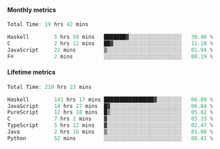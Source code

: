 #### Monthly metrics
<!--START_SECTION:wakamonthly-->

```asm
Total Time: 19 hrs 42 mins

Haskell        5 hrs 59 mins   ███████▓░░░░░░░░░░░░░░░░░   30.40 %
C              2 hrs 12 mins   ██▓░░░░░░░░░░░░░░░░░░░░░░   11.18 %
JavaScript     22 mins         ▒░░░░░░░░░░░░░░░░░░░░░░░░   01.94 %
F#             2 mins          ░░░░░░░░░░░░░░░░░░░░░░░░░   00.19 %
```

<!--END_SECTION:wakamonthly-->
#### Lifetime metrics
<!--START_SECTION:wakalifetime-->

```asm
Total Time: 210 hrs 23 mins

Haskell        141 hrs 17 mins ████████████████▓░░░░░░░░   66.89 %
JavaScript     14 hrs 27 mins  █▓░░░░░░░░░░░░░░░░░░░░░░░   06.84 %
PureScript     12 hrs 18 mins  █▒░░░░░░░░░░░░░░░░░░░░░░░   05.82 %
C              7 hrs 2 mins    ▓░░░░░░░░░░░░░░░░░░░░░░░░   03.33 %
TypeScript     5 hrs 12 mins   ▓░░░░░░░░░░░░░░░░░░░░░░░░   02.47 %
Java           2 hrs 16 mins   ▒░░░░░░░░░░░░░░░░░░░░░░░░   01.08 %
Python         52 mins         ░░░░░░░░░░░░░░░░░░░░░░░░░   00.41 %
```

<!--END_SECTION:wakalifetime-->
